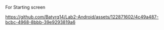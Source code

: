 For Starting screen 

https://github.com/Batyrq14/Lab2-Android/assets/122871602/4c49a487-bcbc-4968-8bbb-39e9293819a6

